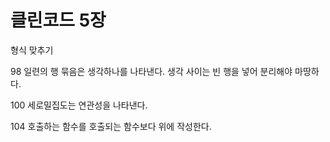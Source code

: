 # 클린코드 5장

형식 맞추기

98 일련의 행 묶음은 생각하나를 나타낸다. 생각 사이는 빈 행을 넣어 분리해야 마땅하다.

100 세로밀집도는 연관성을 나타낸다.

104 호출하는 함수를 호출되는 함수보다 위에 작성한다.
